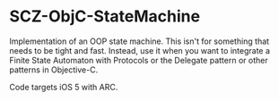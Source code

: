 SCZ-ObjC-StateMachine
=====================

Implementation of an OOP state machine. This isn't for something that needs to be
tight and fast. Instead, use it when you want to integrate a Finite State Automaton
with Protocols or the Delegate pattern or other patterns in Objective-C. 

Code targets iOS 5 with ARC. 